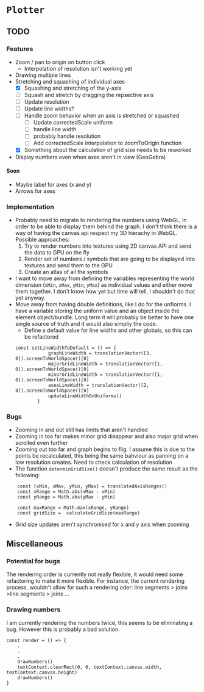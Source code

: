 # `Plotter`
## TODO 
### Features
- Zoom / pan to origin on button click
    - Interpolation of resolution isn't working yet
- Drawing multiple lines
- Stretching and squashing of individual axes
    - [x] Squashing and stretching of the y-axis
    - [ ] Squash and stretch by dragging the repsective axis
    - [ ] Update resolution
    - [ ] Update line widths?
    - [ ] Handle zoom behavior when an axis is stretched or squashed
        - [ ] Update correctedScale uniform
        - [ ] handle line width
        - [ ] probably handle resolution
        - [ ] Add correctedScale interpolation to zoomToOrigin function
    - [x] Something about the calculation of grid size needs to be reworked 
- Display numbers even when axes aren't in view (GeoGebra)
#### Soon
- Maybe label for axes (x and y)
- Arrows for axes



### Implementation 
- Probably need to migrate to rendering the numbers using WebGL, in order to be able to display them behind the graph. I don't think there is a way of having the canvas api respect my 3D hierachy in WebGL.
Possible approaches:
    1. Try to render numbers into textures using 2D canvas API and send the data to GPU on the fly
    2. Render set of numbers / symbols that are going to be displayed into textures and send them to the GPU 
    3. Create an atlas of all the symbols
- I want to move away from defining the variables representing the world dimension (`xMin`, `xMax`, `yMin`, `yMax`) as individual values and either move them together. I don't know how yet but time will tell, I shouldn't do that yet anyway.
- Move away from having double definitions, like I do for the unfiorms. I have a variable storing the uniform value and an object inside the element object/bundle. Long term it will probably be better to have one single source of truth and it would also simpliy the code. 
    - Define a default value for line widths and other globals, so this can be refactored
    ```JS
    const setLineWidthToDefault = () => {
                graphLineWidth = translationVector([3, 0]).screenToWorldSpace()[0]
                majorGridLineWidth = translationVector([1, 0]).screenToWorldSpace()[0]
                minorGridLineWidth = translationVector([1, 0]).screenToWorldSpace()[0]
                axesLineWidth = translationVector([2, 0]).screenToWorldSpace()[0]
                updateLineWidthOnUniforms()
            }
    ```

### Bugs
- Zooming in and out still has limits that aren't handled
- Zooming in too far makes minor grid disappear and also major grid when scrolled even further
- Zooming out too far and graph begins to flig. I assume this is due to the points be recalculated, this being the same bahviour as panning on a low resolution creates. Need to check calculation of resolution 
- The function `determinGridSize()` doesn't produce the same result as the following:
```JS
    const [xMin, xMax, yMin, yMax] = translatedAxisRanges()
    const xRange = Math.abs(xMax - xMin)
    const yRange = Math.abs(yMax - yMin)

    const maxRange = Math.max(xRange, yRange)
    const gridSize =  calculateGridSize(maxRange)
```
- Grid size updates aren't synchronised for x and y axis when zooming


## Miscellaneous 
### Potential for bugs
The rendering order is currently not really flexible, it would need some refactoring to make it more flexible. For instance, the current rendering process, wouldn't allow for such a rendering oder: line segments > joins >line segments > joins ...

### Drawing numbers
I am currently rendering the numbers twice, this seems to be eliminating a bug. However this is probably a bad solution.
```JS
const render = () => {
    .
    .
    .
    drawNumbers()
    textContext.clearRect(0, 0, textContext.canvas.width, textContext.canvas.height)
    drawNumbers()
}
```
